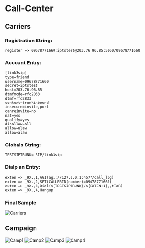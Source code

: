 # Call-Center
## Carriers
### Registration String:
```
register => 09678771660:iptstest@203.76.96.85:5060/09678771660
```
### Account Entry:
```
[link3sip]
type=friend
username=09678771660
secret=iptstest
host=203.76.96.85
dtmfmode=rfc2833
dtmf=rfc2833
context=trunkinbound
insecure=invite,port
canreinvite=no
nat=yes
qualify=yes
disallow=all
allow=ulaw
allow=alaw
```
### Globals String:
```
TESTSIPTRUNK= SIP/link3sip
```
### Dialplan Entry:	
```
exten => _9X.,1,AGI(agi://127.0.0.1:4577/call_log)
exten => _9X.,2,SET(CALLERID(number)=09678771660)
exten => _9X.,3,Dial(${TESTSIPTRUNK}/${EXTEN:1},,tToR)
exten => _9X.,4,Hangup
```
### Final Sample
![Carriers](https://user-images.githubusercontent.com/32926005/195973031-bfca85d1-6b0a-4766-83e8-7f2539df19f5.PNG)

## Campaign
![Camp1](https://user-images.githubusercontent.com/32926005/195973708-820906e3-21df-4aee-b843-c3d144bbde33.PNG)
![Camp2](https://user-images.githubusercontent.com/32926005/195973783-41891340-963e-46f6-b2d6-8784608e7b58.PNG)
![Camp3](https://user-images.githubusercontent.com/32926005/195973875-0a6e9f42-dd09-4990-b378-37f330fda05d.PNG)
![Camp4](https://user-images.githubusercontent.com/32926005/195973930-e65f2b8e-6d33-4819-ae7c-c40680c410fb.PNG)
